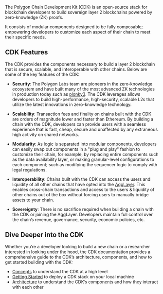 The Polygon Chain Development Kit (CDK) is an open-source stack for blockchain developers to build sovereign layer 2 blockchains powered by zero-knowledge (ZK) proofs.

It consists of modular components designed to be fully composable; empowering developers to customize each aspect of their chain to meet their specific needs.

## CDK Features

The CDK provides the components necessary to build a layer 2 blockchain that is secure, scalable, and interoperable with other chains. Below are some of the key features of the CDK:

- **Security**: The Polygon Labs team are pioneers in the zero-knowledge ecosystem and have built many of the most advanced ZK technologies in production today such as [plonky3](https://docs.polygon.technology/learn/plonky/?h=plonky3#plonky-3). The CDK leverages allows developers to build high-performance, high-security, scalable L2s that utilize the latest innovations in zero-knowledge technology.

- **Scalability**: Transaction fees and finality on chains built with the CDK are orders of magnitude lower and faster than Ethereum. By building a chain with the CDK, developers can provide users with a seamless experience that is fast, cheap, secure and unaffected by any extraneous high activity on shared networks.

- **Modularity**: As logic is separated into modular components, developers can easily swap out components in a "plug and play" fashion to customize their chain, for example, by replacing entire components such as the data availability layer, or making granular-level configurations to each component; such as modifying the sequencer logic to comply with legal regulations.

- **Interoperability**: Chains built with the CDK can access the users and liquidity of all other chains that have opted into the [AggLayer](https://docs.polygon.technology/cdk/glossary/#agglayer-v1-al1). This enables cross-chain transactions and access to the users & liquidity of other chains out of the box without forcing users to manually bridge assets to your chain.

- **Sovereignty**: There is no sacrifice required when building a chain with the CDK or joining the AggLayer. Developers maintain full control over the chain&rsquo;s revenue, governance, security, economic policies, etc.

## Dive Deeper into the CDK

Whether you&rsquo;re a developer looking to build a new chain or a researcher interested in looking under the hood, the CDK documentation provides a comprehensive guide to the CDK&rsquo;s architecture, components, and how to get started building with the CDK:

- [Concepts](https://docs.polygon.technology/cdk/concepts/layer2s) to understand the CDK at a high level
- [Getting Started](https://docs.polygon.technology/cdk/getting-started) to deploy a CDK stack on your local machine
- [Architecture](https://docs.polygon.technology/cdk/architecture/cdk-zkevm/) to understand the CDK&rsquo;s components and how they interact with each other
